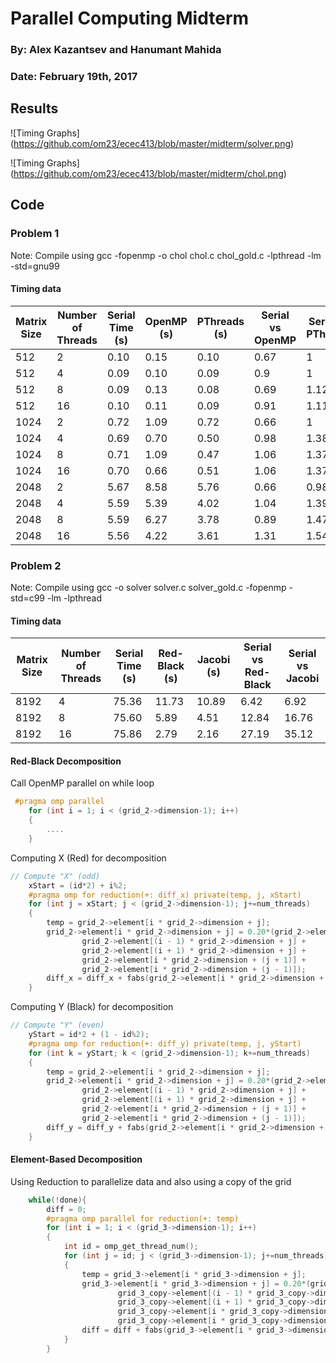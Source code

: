 # Parallel Computing Midterm
### By: Alex Kazantsev and Hanumant Mahida
### Date: February 19th, 2017

## Results

![Timing Graphs]
 (https://github.com/om23/ecec413/blob/master/midterm/solver.png)

![Timing Graphs]
 (https://github.com/om23/ecec413/blob/master/midterm/chol.png)


## Code


### Problem 1
Note: Compile using  gcc -fopenmp -o chol chol.c chol_gold.c -lpthread -lm -std=gnu99


#### Timing data
| Matrix Size | Number of Threads  | Serial Time (s) | OpenMP (s) | PThreads (s) | Serial vs OpenMP | Serial vs PThreads |
| ------------------|-------------|-----------------|-------------------|--------------|------------|------------|
| 512 | 2| 0.10 | 0.15 | 0.10 | 0.67 | 1 |
| 512 | 4| 0.09 | 0.10 | 0.09 | 0.9 | 1|
| 512 | 8 | 0.09 | 0.13 | 0.08 | 0.69 | 1.125| 
| 512 | 16 | 0.10 | 0.11 | 0.09 | 0.91 | 1.11|
| 1024 | 2 | 0.72 | 1.09 | 0.72 | 0.66 | 1 |
| 1024 | 4 | 0.69 | 0.70 | 0.50 | 0.98 | 1.38 |
| 1024 | 8 | 0.71 | 1.09 | 0.47 | 1.06 | 1.37 |
| 1024 | 16	| 0.70 | 0.66 | 0.51 | 1.06 | 1.37 |
| 2048 | 2 | 5.67 | 8.58 | 5.76 | 0.66 | 0.98 |
| 2048 | 4 | 5.59 | 5.39 | 4.02 | 1.04 | 1.39 |
| 2048 | 8 | 5.59 | 6.27 | 3.78  | 0.89 | 1.47 |
| 2048 | 16 | 5.56 | 4.22 | 3.61 | 1.31 | 1.54 |
 

### Problem 2
Note: Compile using  gcc -o solver solver.c solver_gold.c -fopenmp -std=c99 -lm -lpthread

#### Timing data
| Matrix Size | Number of Threads  | Serial Time (s) | Red-Black (s) | Jacobi (s) | Serial vs Red-Black | Serial vs Jacobi |
| ------------------|-------------|-----------------|-------------------|--------------|------------|------------|
| 8192 | 4	| 75.36 | 11.73 | 10.89 | 6.42 | 6.92 |
| 8192 | 8	| 75.60 | 5.89 | 4.51 | 12.84 | 16.76 |
| 8192 | 16 | 75.86 | 2.79 | 2.16 | 27.19 | 35.12 |



#### Red-Black Decomposition

Call OpenMP parallel on while loop
```C
 #pragma omp parallel
	for (int i = 1; i < (grid_2->dimension-1); i++)
	{
		....
	}

```

Computing X (Red) for decomposition
```C
// Compute "X" (odd)	
	xStart = (id*2) + i%2;
	#pragma omp for reduction(+: diff_x) private(temp, j, xStart)
	for (int j = xStart; j < (grid_2->dimension-1); j+=num_threads)
	{
		temp = grid_2->element[i * grid_2->dimension + j];
		grid_2->element[i * grid_2->dimension + j] = 0.20*(grid_2->element[i * grid_2->dimension + j] + 
				grid_2->element[(i - 1) * grid_2->dimension + j] +
				grid_2->element[(i + 1) * grid_2->dimension + j] +
				grid_2->element[i * grid_2->dimension + (j + 1)] +
				grid_2->element[i * grid_2->dimension + (j - 1)]);
		diff_x = diff_x + fabs(grid_2->element[i * grid_2->dimension + j] - temp);	
	}
```



Computing Y (Black) for decomposition
```C
// Compute "Y" (even)
	yStart = id*2 + (1 - id%2);
	#pragma omp for reduction(+: diff_y) private(temp, j, yStart)
	for (int k = yStart; k < (grid_2->dimension-1); k+=num_threads)
	{
		temp = grid_2->element[i * grid_2->dimension + j];
		grid_2->element[i * grid_2->dimension + j] = 0.20*(grid_2->element[i * grid_2->dimension + j] + 
				grid_2->element[(i - 1) * grid_2->dimension + j] +
				grid_2->element[(i + 1) * grid_2->dimension + j] +
				grid_2->element[i * grid_2->dimension + (j + 1)] +
				grid_2->element[i * grid_2->dimension + (j - 1)]);
		diff_y = diff_y + fabs(grid_2->element[i * grid_2->dimension + j] - temp);	
	}
```

#### Element-Based Decomposition

Using Reduction to parallelize data and also using a copy of the grid
```C
	while(!done){
		diff = 0;
		#pragma omp parallel for reduction(+: temp) 
		for (int i = 1; i < (grid_3->dimension-1); i++)
		{
			int id = omp_get_thread_num();
			for (int j = id; j < (grid_3->dimension-1); j+=num_threads)
			{
				temp = grid_3->element[i * grid_3->dimension + j];
				grid_3->element[i * grid_3->dimension + j] = 0.20*(grid_3_copy->element[i * grid_3_copy->dimension + j] + 
						grid_3_copy->element[(i - 1) * grid_3_copy->dimension + j] +
						grid_3_copy->element[(i + 1) * grid_3_copy->dimension + j] +
						grid_3_copy->element[i * grid_3_copy->dimension + (j + 1)] +
						grid_3_copy->element[i * grid_3_copy->dimension + (j - 1)]);
				diff = diff + fabs(grid_3->element[i * grid_3->dimension + j] - temp);	
			}
		}
```






